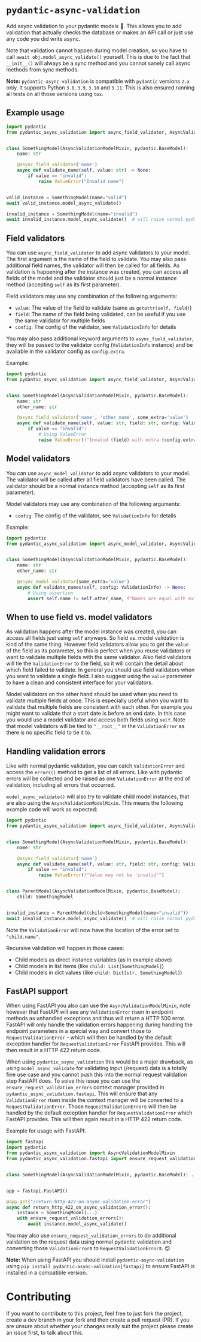 # `pydantic-async-validation`

Add async validation to your pydantic models 🥳. This allows you to add validation that actually checks the database
or makes an API call or just use any code you did write async.

Note that validation cannot happen during model creation, so you have to call `await obj.model_async_validate()`
yourself. This is due to the fact that `__init__()` will always be a sync method and you cannot sanely call async
methods from sync methods.

**Note:** `pydantic-async-validation` is compatible with `pydantic` versions `2.x` only. It supports
Python `3.8`, `3.9`, `3.10` and `3.11`. This is also ensured running all tests on all those versions
using `tox`.

## Example usage

```python
import pydantic
from pydantic_async_validation import async_field_validator, AsyncValidationModelMixin


class SomethingModel(AsyncValidationModelMixin, pydantic.BaseModel):
    name: str

    @async_field_validator('name')
    async def validate_name(self, value: str) -> None:
        if value == "invalid":
            raise ValueError("Invalid name")


valid_instance = SomethingModel(name="valid")
await valid_instance.model_async_validate()

invalid_instance = SomethingModel(name="invalid")
await invalid_instance.model_async_validate()  # will raise normal pydantic ValidationError
```

## Field validators

You can use `async_field_validator` to add async validators to your model. The first argument is the name of the field
to validate. You may also pass additional field names, the validator will then be called for all fields. As validation
is happening after the instance was created, you can access all fields of the model and the validator should just be a
normal instance method (accepting `self` as its first parameter).

Field validators may use any combination of the following arguments:
* `value`: The value of the field to validate (same as `getattr(self, field)`)
* `field`: The name of the field being validated, can be useful if you use the same validator for multiple fields
* `config`: The config of the validator, see `ValidationInfo` for details

You may also pass additional keyword arguments to `async_field_validator`, they will be passed to the validator config
(`ValidationInfo` instance) and be available in the validator config as `config.extra`.

Example:

```python
import pydantic
from pydantic_async_validation import async_field_validator, AsyncValidationModelMixin, ValidationInfo


class SomethingModel(AsyncValidationModelMixin, pydantic.BaseModel):
    name: str
    other_name: str

    @async_field_validator('name', 'other_name', some_extra='value')
    async def validate_name(self, value: str, field: str, config: ValidationInfo) -> None:
        if value == "invalid":
            # Using ValueError 
            raise ValueError(f"Invalid {field} with extra {config.extra['some_extra']}")
```

## Model validators

You can use `async_model_validator` to add async validators to your model. The validator will be called after all field
validators have been called. The validator should be a normal instance method (accepting `self` as its first parameter).

Model validators may use any combination of the following arguments:
* `config`: The config of the validator, see `ValidationInfo` for details


Example:

```python
import pydantic
from pydantic_async_validation import async_model_validator, AsyncValidationModelMixin, ValidationInfo


class SomethingModel(AsyncValidationModelMixin, pydantic.BaseModel):
    name: str
    other_name: str

    @async_model_validator(some_extra='value')
    async def validate_names(self, config: ValidationInfo) -> None:
        # Using assertion 
        assert self.name != self.other_name, f"Names are equal with extra {config.extra['some_extra']}"
```

## When to use field vs. model validators

As validation happens after the model instance was created, you can access all fields just using `self` anyways. So
field vs. model validation is kind of the same thing. However field validators allow you to get the `value` of the
field as its parameter, so this is perfect when you reuse validators or want to validate multiple fields with the same
validator. Also field validators will tie the `ValidationError` to the field, so it will contain the detail about which
field failed to validate. In general you should use field validators when you want to validate a single field. I also
suggest using the `value` parameter to have a clean and consistent interface for your validators.

Model validators on the other hand should be used when you need to validate multiple fields at once. This is especially
useful when you want to validate that multiple fields are consistent with each other. For example you might want to
validate that a start date is before an end date. In this case you would use a model validator and access both fields
using `self`. Note that model validators will be tied to `"__root__"` in the `ValidationError` as there is no specific
field to tie it to.

## Handling validation errors

Like with normal pydantic validation, you can catch `ValidationError` and access the `errors()` method to get a list of
all errors. Like with pydantic errors will be collected and be raised as one `ValidationError` at the end of validation,
including all errors that occurred.

`model_async_validate()` will also try to validate child model instances, that are also using the
`AsyncValidationModelMixin`. This means the following example code will work as expected:

```python
import pydantic
from pydantic_async_validation import async_field_validator, AsyncValidationModelMixin, ValidationInfo


class SomethingModel(AsyncValidationModelMixin, pydantic.BaseModel):
    name: str

    @async_field_validator('name')
    async def validate_name(self, value: str, field: str, config: ValidationInfo) -> None:
        if value == "invalid":
            raise ValueError(f"Value may not be 'invalid'")


class ParentModel(AsyncValidationModelMixin, pydantic.BaseModel):
    child: SomethingModel


invalid_instance = ParentModel(child=SomethingModel(name="invalid"))
await invalid_instance.model_async_validate()  # will raise normal pydantic ValidationError
```

Note the `ValidationError` will now have the location of the error set to `"child.name"`.

Recursive validation will happen in those cases:
* Child models as direct instance variables (as in example above)
* Child models in list items (like `child: List[SomethingModel]`)
* Child models in dict values (like `child: Dict[str, SomethingModel]`)

## FastAPI support

When using FastAPI you also can use the `AsyncValidationModelMixin`, note however that FastAPI will see any
`ValidationError` risen in endpoint methods as unhandled exceptions and thus will return a HTTP 500 error. FastAPI
will only handle the validation errors happening during handling the endpoint parameters in a special way and
convert those to `RequestValidationError` - which will then be handled by the default exception handler for
`RequestValidationError` FastAPI provides. This will then result in a HTTP 422 return code.

When using `pydantic_async_validation` this would be a major drawback, as using `model_async_validate` for
validating input (/request) data is a totally fine use case and you cannot push this into the normal request
validation step FastAPI does. To solve this issue you can use the `ensure_request_validation_errors` context manager
provided in `pydantic_async_validation.fastapi`. This will ensure that any `ValidationError` risen inside the context
manager will be converted to a `RequestValidationError`. Those `RequestValidationError`s will then be handled by
the default exception handler for `RequestValidationError` which FastAPI provides. This will then again result in a
HTTP 422 return code.

Example for usage with FastAPI:

```python
import fastapi
import pydantic
from pydantic_async_validation import AsyncValidationModelMixin
from pydantic_async_validation.fastapi import ensure_request_validation_errors


class SomethingModel(AsyncValidationModelMixin, pydantic.BaseModel): ...


app = fastapi.FastAPI()

@app.get("/return-http-422-on-async-validation-error")
async def return_http_422_on_async_validation_error():
    instance = SomethingModel(...)
    with ensure_request_validation_errors():
        await instance.model_async_validate()
```

You may also use `ensure_request_validation_errors` to do additional validation on the request data using normal
pydantic validation and converting those `ValidationError`s to `RequestValidationError`s. 😉

**Note:** When using FastAPI you should install `pydantic-async-validation` using
`pip install pydantic-async-validation[fastapi]` to ensure FastAPI is installed in a compatible version.

# Contributing

If you want to contribute to this project, feel free to just fork the project,
create a dev branch in your fork and then create a pull request (PR). If you
are unsure about whether your changes really suit the project please create an
issue first, to talk about this.
